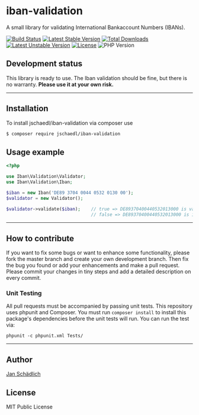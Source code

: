 # iban-validation

A small library for validating International Bankaccount Numbers (IBANs).

[![Build Status](https://travis-ci.org/jschaedl/iban-validation.png)](https://travis-ci.org/jschaedl/iban-validation) 
[![Latest Stable Version](https://poser.pugx.org/jschaedl/iban-validation/v/stable)](https://packagist.org/packages/jschaedl/iban-validation) [![Total Downloads](https://poser.pugx.org/jschaedl/iban-validation/downloads)](https://packagist.org/packages/jschaedl/iban-validation) 
[![Latest Unstable Version](https://poser.pugx.org/jschaedl/iban/v/unstable)](https://packagist.org/packages/jschaedl/iban) [![License](https://poser.pugx.org/jschaedl/iban/license)](https://packagist.org/packages/jschaedl/iban)
![PHP Version](https://img.shields.io/badge/version-PHP%205.3%2B-lightgrey.svg)

## Development status

This library is ready to use. The Iban validation should be fine, but there is no warranty. **Please use it at your own risk.**

---

## Installation

To install jschaedl/iban-validation via composer use

```sh
$ composer require jschaedl/iban-validation
```

## Usage example

```php
<?php

use Iban\Validation\Validator;
use Iban\Validation\Iban;

$iban = new Iban('DE89 3704 0044 0532 0130 00');
$validator = new Validator();

$validator->validate($iban);    // true => DE89370400440532013000 is valid Iban
                                // false => DE89370400440532013000 is invalid Iban
```

---
 
## How to contribute
If you want to fix some bugs or want to enhance some functionality, please fork the master branch and create your own development branch. 
Then fix the bug you found or add your enhancements and make a pull request. Please commit your changes in tiny steps and add a detailed description on every commit. 

### Unit Testing

All pull requests must be accompanied by passing unit tests. This repository uses phpunit and Composer. You must run `composer install` to install this package's dependencies before the unit tests will run. You can run the test via:

```
phpunit -c phpunit.xml Tests/
```

---
   
## Author

[Jan Schädlich](https://github.com/jschaedl)

## License

MIT Public License
